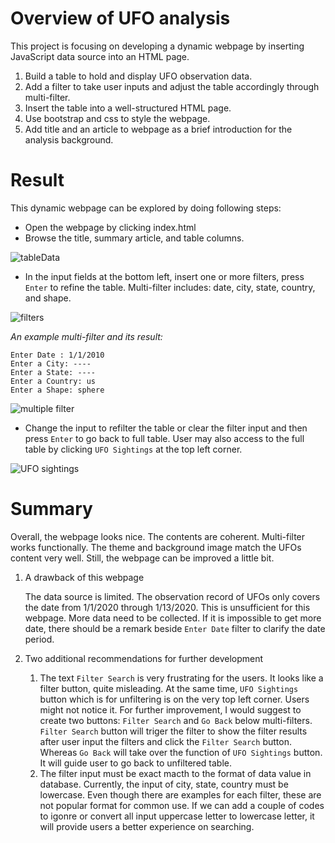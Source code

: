 # Overview of UFO analysis

This project is focusing on developing a dynamic webpage by inserting JavaScript data source into an HTML page. 
1. Build a table to hold and display UFO observation data.
2. Add a filter to take user inputs and adjust the table accordingly through multi-filter. 
3. Insert the table into a well-structured HTML page.
4. Use bootstrap and css to style the webpage.
5. Add title and an article to webpage as a brief introduction for the analysis background.

# Result

This dynamic webpage can be explored by doing following steps:
  - Open the webpage by clicking index.html
  - Browse the title, summary article, and table columns.
  
![tableData](https://user-images.githubusercontent.com/105877888/183300021-9cdf0929-f64d-4853-baea-75c98c0c3c41.PNG)

  - In the input fields at the bottom left, insert one or more filters, press `Enter` to refine the table. Multi-filter includes: date, city, state, country, and shape. 
  
![filters](https://user-images.githubusercontent.com/105877888/183300068-45127114-001a-4593-a319-142b1803a01e.PNG)

*An example multi-filter and its result:*
```
Enter Date : 1/1/2010
Enter a City: ----
Enter a State: ----
Enter a Country: us
Enter a Shape: sphere
```
![multiple filter](https://user-images.githubusercontent.com/105877888/183300081-f6e97679-f01f-4357-9b56-687da8b42df8.PNG)

  - Change the input to refilter the table or clear the filter input and then press `Enter` to go back to full table. User may also access to the full table by clicking `UFO Sightings` at the top left corner.

![UFO sightings](https://user-images.githubusercontent.com/105877888/183300380-6dc1fb37-cba4-4b7c-b51e-c0ca312b72d9.PNG)



# Summary
Overall, the webpage looks nice. The contents are coherent. Multi-filter works functionally. The theme and background image match the UFOs content very well. Still, the webpage can be improved a little bit. 
  1. A drawback of this webpage
     
     The data source is limited. The observation record of UFOs only covers the date from 1/1/2020 through 1/13/2020. This is unsufficient for this webpage. More data need to be collected. If it is impossible to get more date, there should be a remark beside `Enter Date` filter to clarify the date period.
  
  2. Two additional recommendations for further development 
     
     1. The text `Filter Search` is very frustrating for the users. It looks like a filter button, quite misleading. At the same time,  `UFO Sightings` button which is for unfiltering is on the very top left corner. Users might not notice it. For further improvement, I would suggest to create two buttons: `Filter Search` and `Go Back` below multi-filters. `Filter Search` button will triger the filter to show the filter results after user input the filters and click the `Filter Search` button. Whereas `Go Back` will take over the function of `UFO Sightings` button. It will guide user to go back to unfiltered table.
     2. The filter input must be exact macth to the format of data value in database. Currently, the input of city, state, country must be lowercase. Even though there are examples for each filter, these are not popular format for common use. If we can add a couple of codes to igonre or convert all input uppercase letter to lowercase letter, it will provide users a better experience on searching.
     
